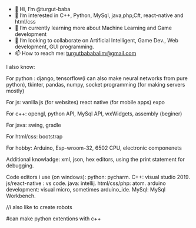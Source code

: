 - 👋 Hi, I’m @turgut-baba
- 👀 I’m interested in C++, Python, MySql, java,php,C#, react-native and html/css
- 🌱 I’m currently learning more about Machine Learning and Game development
- 💞️ I’m looking to collaborate on Artificial Intelligent, Game Dev., Web development, GUI programming.
- 📫 How to reach me: turgutbababalim@gmail.com

I also know:

For python : 
      django,
       tensorflow(i can also make neural networks from pure python),
       tkinter,
       pandas,
       numpy,
       socket programming (for making servers mostly)
       
   For js:
       vanilla js (for websites)
       react native (for mobile apps)
       expo
       
   For c++:
      opengl,
      python API,
      MySql API,
      wxWidgets,
      assembly (beginer)
     
   For java:
      swing,
      gradle
      
   For html/css:
      bootstrap
      
   For hobby:
      Arduino,
      Esp-wroom-32,
      6502 CPU,
      electronic componenets
      
   Additional knowladge:
      xml,
      json,
      hex editors,
      using the print statement for debugging.
      
      
Code editors i use (on windows):
    python: pycharm. 
    C++: visual studio 2019.
    js/react-native : vs code.
    java: intellij.
    html/css/php: atom.
    arduino development: visual micro, sometimes arduino_ide.
    MySql: MySql Workbench.

//i also like to create robots

#can make python extentions with c++
